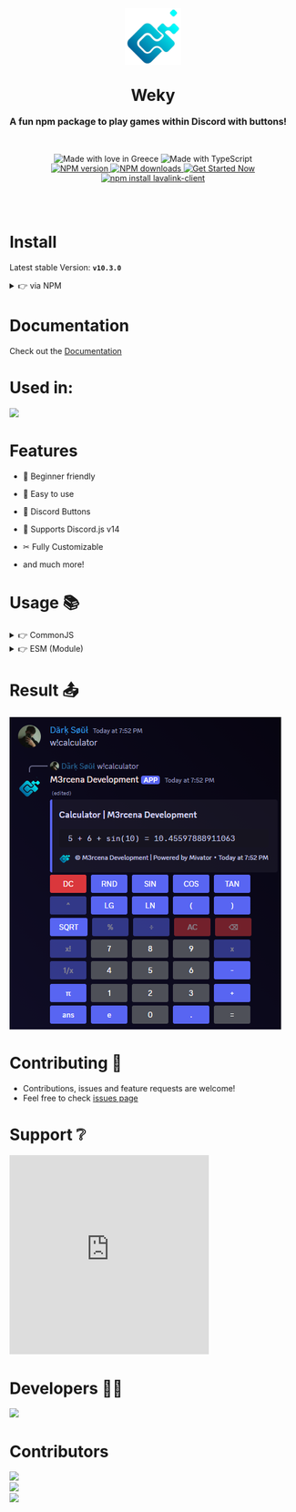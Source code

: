 <p align="center">
    <img width="100px" style="margin-bottom:-6px" src="./assets//logo.png" />
</p>
<h1 align="center">Weky</h1>
<p style="font-size:16px"><b>A fun npm package to play games within Discord with buttons!</b></p>
<br>
<p align="center">
    <img src="https://madewithlove.now.sh/gr?heart=true&template=for-the-badge" alt="Made with love in Greece">
    <img alt="Made with TypeScript" src="https://img.shields.io/badge/typescript-%23007ACC.svg?style=for-the-badge&logo=typescript&logoColor=white">
    <br>
    <a href="https://www.npmjs.com/package/@m3rcena/weky">
      <img src="https://img.shields.io/npm/v/%40m3rcena%2Fweky?maxAge=3600&style=for-the-badge&logo=npm&logoColor=red" alt="NPM version" />
    </a>
    <a href="https://www.npmjs.com/package/@m3rcena/weky">
      <img src="https://img.shields.io/npm/d18m/%40m3rcena%2Fweky?maxAge=3600&style=for-the-badge&logo=npm&logoColor=red" alt="NPM downloads" />
    </a>
    <a href="https://m3rcena.gitbook.io/m3rcena-weky">
      <img src="https://img.shields.io/badge/Documation-%230288D1.svg?style=for-the-badge&logo=gitbook&logoColor=white" alt="Get Started Now">
    </a>
    <br>
    <a href="https://www.npmjs.com/package/@m3rcena/weky"><img src="https://nodei.co/npm/@m3rcena/weky.png?downloads=true&stars=true" alt="npm install lavalink-client" /></a>
</p>
<br><br>

# Install

Latest stable Version: **`v10.3.0`**

<details><summary>👉 via NPM</summary>

```bash
npm install --save @m3rcena/weky
```

</details>

# Documentation
Check out the [Documentation](https://m3rcena.gitbook.io/docs)

# Used in:
<a href="https://discord.com/users/1068868597398650971/"><img src="https://discord.c99.nl/widget/theme-3/1068868597398650971.png" /></a>

# Features
- 🧑 Beginner friendly

- 🎉 Easy to use

- 🔘 Discord Buttons

- 🤖 Supports Discord.js v14

- ✂ Fully Customizable

- and much more!

# Usage 📚

<details><summary>👉 CommonJS</summary>

```js
const { Client, GatewayIntentBits } = require("discord.js");

const { WekyManager }= require("@m3rcena/weky");

const client = new Client({
    intents: [
        GatewayIntentBits.Guilds,
        GatewayIntentBits.GuildMessages,
        GatewayIntentBits.MessageContent,
    ]
});

client.on("ready", async (cl) => {
    console.log("Bot is ready");
    client.wekyManager = new WekyManager(cl); // Initialize Weky Manager
});

client.on("messageCreate", async (message) => {
    if (message.author.bot) return;
    if (message.content === "w!calculator") {
        client.wekyManager.createCalculator({
            interaction: message,
            client: client,
            embed: {
                color: "Blurple",
                title: "Calculator | M3rcena Development",
                timestamp: new Date(),
            }
        })
    };
});

client.login('Your bot Token');
```

</details>

<details><summary>👉 ESM (Module)</summary>

```ts
import { Client, GatewayIntentBits } from "discord.js";

import { WekyManager } from "@m3rcena/weky";

export interface ExtendedClient extends Client {
    wekyManager: WekyManager;
};

const client = new Client({
    intents: [
        GatewayIntentBits.Guilds,
        GatewayIntentBits.GuildMessages,
        GatewayIntentBits.MessageContent,
    ]
}) as ExtendedClient;

client.on("ready", async (cl) => {
    console.log("Bot is ready");
    client.wekyManager = new WekyManager(cl); // Initialize Weky Manager
});

client.on("messageCreate", async (message) => {
    if (message.author.bot) return;
    if (message.content === "w!calculator") {
        client.wekyManager.createCalculator({
            interaction: message,
            client: client,
            embed: {
                color: "Blurple",
                title: "Calculator | M3rcena Development",
            }
        })
    };
});

client.login("Your bot token");
```

</details>

# Result 📤
<img src="./assets//calculator.png">

# Contributing 🤝
- Contributions, issues and feature requests are welcome!
- Feel free to check [issues page](https://github.com/M3rcena/m3rcena-weky/issues)

# Support ❔
<iframe src="https://discord.com/widget?id=1224358764463783987&theme=dark" width="350" height="350" allowtransparency="true" frameborder="0" sandbox="allow-popups allow-popups-to-escape-sandbox allow-same-origin allow-scripts"></iframe>

# Developers 👨‍💻
<a href="https://discord.com/users/682983233851228161/"><img src="https://discord.c99.nl/widget/theme-3/682983233851228161.png" /></a>

# Contributors
<a href="https://discord.com/users/498094279793704991/"><img src="https://discord.c99.nl/widget/theme-3/498094279793704991.png" /></a><br>
<a href="https://discord.com/users/1139406664584409159/"><img src="https://discord.c99.nl/widget/theme-3/1139406664584409159.png" /></a><br>
<a href="https://discord.com/users/1072592763427754034/"><img src="https://discord.c99.nl/widget/theme-3/1072592763427754034.png" /></a>